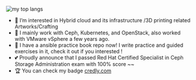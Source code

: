 <!-- ![my github activity graph](https://activity-graph.herokuapp.com/graph?username=ZhaoKunqi&theme=github) -->
![my top langs](https://github-readme-stats.vercel.app/api/top-langs/?username=ZhaoKunqi&hide=css,html&layout=compact&langs_count=8)
- 👀 I’m interested in Hybrid cloud and its infrastructure /3D printing related Artworks/Crafting
- 🌱 I mainly work with Ceph, Kubernetes, and OpenStack, also worked with VMware vSphere a few years ago.
- 🌱 I have a ansible practice book repo now! I write practice and guided exercises in it, check it out if you interested !
- 💕 Proudly announce that I passed Red Hat Certified Specialist in Ceph Storage Administration exam with 100% score ~~
- 🏆 You can check my badge [credly.com](https://www.credly.com/users/kunqi-zhao/badges)
